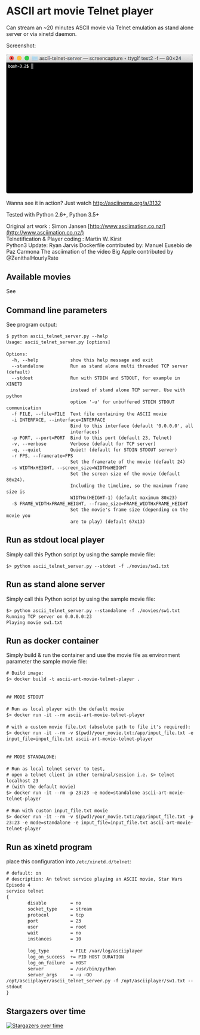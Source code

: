 ASCII art movie Telnet player
=============================

Can stream an ~20 minutes ASCII movie via Telnet emulation
as stand alone server or via xinetd daemon. 

Screenshot:

<img src="screenshots/example.gif?raw=true" width=500>

Wanna see it in action? Just watch http://asciinema.org/a/3132


Tested with Python 2.6+, Python 3.5+

Original art work : Simon Jansen [http://www.asciimation.co.nz/](http://www.asciimation.co.nz/)  
Telnetification & Player coding : Martin W. Kirst  
Python3 Update: Ryan Jarvis
Dockerfile contributed by: Manuel Eusebio de Paz Carmona
The asciimation of the video Big Apple contributed by @ZenithalHourlyRate

Available movies
----------------

See 

Command line parameters
-----------------------

See program output:

    $ python ascii_telnet_server.py --help
    Usage: ascii_telnet_server.py [options]
    
    Options:
      -h, --help            show this help message and exit
      --standalone          Run as stand alone multi threaded TCP server (default)
      --stdout              Run with STDIN and STDOUT, for example in XINETD
                            instead of stand alone TCP server. Use with python
                            option '-u' for unbuffered STDIN STDOUT communication
      -f FILE, --file=FILE  Text file containing the ASCII movie
      -i INTERFACE, --interface=INTERFACE
                            Bind to this interface (default '0.0.0.0', all
                            interfaces)
      -p PORT, --port=PORT  Bind to this port (default 23, Telnet)
      -v, --verbose         Verbose (default for TCP server)
      -q, --quiet           Quiet! (default for STDIN STDOUT server)
      -r FPS, --framerate=FPS
                            Set the framerate of the movie (default 24)
      -s WIDTHxHEIGHT, --screen_size=WIDTHxHEIGHT
                            Set the screen size of the movie (default 80x24).
                            Including the timeline, so the maximum frame size is
                            WIDTHx(HEIGHT-1) (default maximum 80x23)
      -S FRAME_WIDTHxFRAME_HEIGHT, --frame_size=FRAME_WIDTHxFRAME_HEIGHT
                            Set the movie's frame size (depending on the movie you
                            are to play) (default 67x13)

Run as stdout local player
--------------------------

Simply call this Python script by using the sample movie file:

    $> python ascii_telnet_server.py --stdout -f ./movies/sw1.txt

Run as stand alone server
-------------------------

Simply call this Python script by using the sample movie file:

    $> python ascii_telnet_server.py --standalone -f ./movies/sw1.txt
    Running TCP server on 0.0.0.0:23
    Playing movie sw1.txt

Run as docker container
-----------------------

Simply build & run the container and use the movie file as environment parameter the sample movie file:

    # Build image:
    $> docker build -t ascii-art-movie-telnet-player .
    
    
    ## MODE STDOUT
    
    # Run as local player with the default movie
    $> docker run -it --rm ascii-art-movie-telnet-player
    
    # with a custom movie file.txt (absolute path to file it's required):
    $> docker run -it --rm -v $(pwd)/your_movie.txt:/app/input_file.txt -e input_file=input_file.txt ascii-art-movie-telnet-player
    
    
    ## MODE STANDALONE:
    
    # Run as local telnet server to test,
    # open a telnet client in other terminal/session i.e. $> telnet localhost 23
    # (with the default movie)
    $> docker run -it --rm -p 23:23 -e mode=standalone ascii-art-movie-telnet-player
    
    # Run with custon input_file.txt movie
    $> docker run -it --rm -v $(pwd)/your_movie.txt:/app/input_file.txt -p 23:23 -e mode=standalone -e input_file=input_file.txt ascii-art-movie-telnet-player
    

Run as xinetd program
---------------------

place this configuration into `/etc/xinetd.d/telnet`:

    # default: on
    # description: An telnet service playing an ASCII movie, Star Wars Episode 4 
    service telnet
    {
            disable         = no
            socket_type     = stream
            protocol        = tcp
            port            = 23
            user            = root
            wait            = no
            instances       = 10
    
            log_type        = FILE /var/log/asciiplayer
            log_on_success  += PID HOST DURATION
            log_on_failure  = HOST
            server          = /usr/bin/python
            server_args     = -u -OO /opt/asciiplayer/ascii_telnet_server.py -f /opt/asciiplayer/sw1.txt --stdout
    }

## Stargazers over time

[![Stargazers over time](https://starchart.cc/nitram509/ascii-telnet-server.svg)](https://starchart.cc/nitram509/ascii-telnet-server)
 
